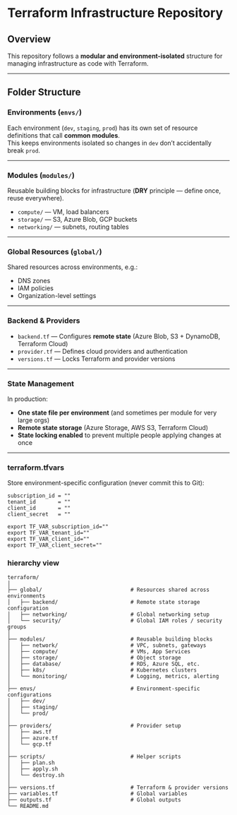 # Terraform Infrastructure Repository

## Overview
This repository follows a **modular and environment-isolated** structure for managing infrastructure as code with Terraform.

---

## Folder Structure

### **Environments (`envs/`)**
Each environment (`dev`, `staging`, `prod`) has its own set of resource definitions that call **common modules**.  
This keeps environments isolated so changes in `dev` don’t accidentally break `prod`.

---

### **Modules (`modules/`)**
Reusable building blocks for infrastructure (**DRY** principle — define once, reuse everywhere).

- `compute/` — VM, load balancers
- `storage/` — S3, Azure Blob, GCP buckets
- `networking/` — subnets, routing tables

---

### **Global Resources (`global/`)**
Shared resources across environments, e.g.:
- DNS zones
- IAM policies
- Organization-level settings

---

### **Backend & Providers**
- `backend.tf` — Configures **remote state** (Azure Blob, S3 + DynamoDB, Terraform Cloud)
- `provider.tf` — Defines cloud providers and authentication
- `versions.tf` — Locks Terraform and provider versions

---

### **State Management**
In production:
- **One state file per environment** (and sometimes per module for very large orgs)
- **Remote state storage** (Azure Storage, AWS S3, Terraform Cloud)
- **State locking enabled** to prevent multiple people applying changes at once

---

### **terraform.tfvars**
Store environment-specific configuration (never commit this to Git):
```hcl
subscription_id = ""
tenant_id       = ""
client_id       = ""
client_secret   = ""

export TF_VAR_subscription_id=""
export TF_VAR_tenant_id=""
export TF_VAR_client_id=""
export TF_VAR_client_secret=""
```

### **hierarchy view**
```
terraform/
│
├── global/                            # Resources shared across environments
│   ├── backend/                       # Remote state storage configuration
│   ├── networking/                    # Global networking setup
│   └── security/                      # Global IAM roles / security groups
│
├── modules/                           # Reusable building blocks
│   ├── network/                       # VPC, subnets, gateways
│   ├── compute/                       # VMs, App Services
│   ├── storage/                       # Object storage
│   ├── database/                      # RDS, Azure SQL, etc.
│   ├── k8s/                           # Kubernetes clusters
│   └── monitoring/                    # Logging, metrics, alerting
│
├── envs/                              # Environment-specific configurations
│   ├── dev/
│   ├── staging/
│   └── prod/
│
├── providers/                         # Provider setup
│   ├── aws.tf
│   ├── azure.tf
│   └── gcp.tf
│
├── scripts/                           # Helper scripts
│   ├── plan.sh
│   ├── apply.sh
│   └── destroy.sh
│
├── versions.tf                        # Terraform & provider versions
├── variables.tf                       # Global variables
├── outputs.tf                         # Global outputs
└── README.md
```
